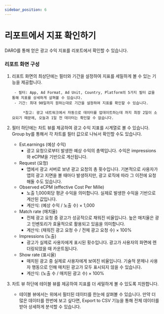 ```yaml
---
sidebar_position: 6
---
```


# 리포트에서 지표 확인하기

DARO를 통해 얻은 광고 수익 지표를 리포트에서 확인할 수 있습니다.

### 리포트 화면 구성

1. 리포트 화면의 최상단에는 필터와 기간을 설정하여 지표를 세밀하게 볼 수 있는 기능을 제공합니다.

        - 필터: App, Ad Format, Ad Unit, Country, Platform의 5가지 필터 값을 통해 지표를 상세하게 살펴볼 수 있습니다.
        - 기간: 최대 90일까지 원하는대로 기간을 설정하여 지표를 확인할 수 있습니다.
            
            *참고: 광고 네트워크에서 자동으로 데이터를 업데이트하는데 까지 최장 2일이 소요되기 때문에, 오늘과 1일 전 데이터는 확인할 수 없습니다.
            
2. 필터 하단에는 차트 뷰를 제공하여 광고 수익 지표를 시계열로 볼 수 있습니다. Group by를 통해서 각 차트를 필터 값으로 나눠서 확인할 수도 있습니다.
    - Est.earnings (예상 수익)
        - 광고 요청으로부터 발생한 예상 수익의 총액입니다. 수익은 impressions와 eCPM을 기반으로 계산됩니다.
    - Request (요청)
        - 앱에서 광고 서버로 보낸 광고 요청의 총 횟수입니다. 기본적으로 사용자가 앱의 광고 지면을 볼 때마다 발생하지만, 광고 로직에 따라 그 이전에 요청해둘 수도 있습니다.
    - Observed eCPM (effective Cost Per Mille)
        - 노출 1,000회당 평균 수익을 의미합니다. 실제로 발생한 수익을 기반으로 계산된 값입니다.
        - 계산식: (예상 수익 / 노출 수) × 1,000
    - Match rate (매치율)
        - 전체 광고 요청 중 광고가 성공적으로 채워진 비율입니다. 높은 매치율은 광고 인벤토리가 효율적으로 활용되고 있음을 의미합니다.
        - 계산식: (채워진 광고 요청 수 / 전체 광고 요청 수) × 100%
    - Impressions (노출)
        - 광고가 실제로 사용자에게 표시된 횟수입니다. 광고가 사용자의 화면에 렌더링되었을 때 카운트됩니다.
    - Show rate (표시율)
        - 매치된 광고 중 실제로 사용자에게 보여진 비율입니다. 기술적 문제나 사용자 행동으로 인해 매치된 광고가 모두 표시되지 않을 수 있습니다.
        - 계산식: (노출 수 / 매치된 광고 수) × 100%
        
3. 차트 뷰 하단에 테이블 뷰를 제공하여 지표를 더 세밀하게 볼 수 있도록 지원합니다.
    - 테이블 뷰에서는 위에서 필터된 데이터를 한눈에 살펴볼 수 있습니다. 만약 더 많은 데이터를 한번에 보고 싶다면, Export to CSV 기능을 통해 전체 데이터를 받아 상세하게 분석할 수 있습니다.